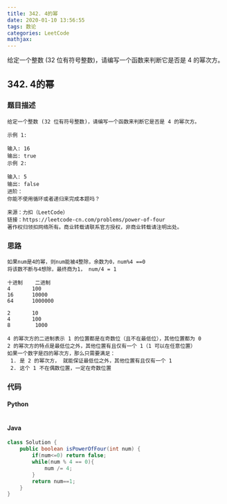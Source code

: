 ```yaml
---
title: 342. 4的幂
date: 2020-01-10 13:56:55
tags: 数论
categories: LeetCode
mathjax:
---
```


给定一个整数 (32 位有符号整数)，请编写一个函数来判断它是否是 4 的幂次方。

<!-- more -->

## 342. 4的幂

### 题目描述

```
给定一个整数 (32 位有符号整数)，请编写一个函数来判断它是否是 4 的幂次方。

示例 1:

输入: 16
输出: true
示例 2:

输入: 5
输出: false
进阶：
你能不使用循环或者递归来完成本题吗？

来源：力扣（LeetCode）
链接：https://leetcode-cn.com/problems/power-of-four
著作权归领扣网络所有。商业转载请联系官方授权，非商业转载请注明出处。
```

### 思路

```
如果num是4的幂，则num能被4整除，余数为0，num%4 ==0
将该数不断与4想除，最终商为1， num/4 = 1

十进制	   二进制
4		100
16  	10000
64  	1000000

2		10
4		100
8        1000

4 的幂次方的二进制表示 1 的位置都是在奇数位（且不在最低位），其他位置都为 0
2 的幂次方的特点是最低位之外，其他位置有且仅有一个 1（1 可以在任意位置）
如果一个数字是四的幂次方，那么只需要满足：
 1. 是 2 的幂次方， 就能保证最低位之外，其他位置有且仅有一个 1
 2. 这个 1 不在偶数位置，一定在奇数位置
```



### 代码

#### Python

```python

```

#### Java

```java
class Solution {
    public boolean isPowerOfFour(int num) {
        if(num<=0) return false;
        while(num % 4 == 0){
            num /= 4;
        }
        return num==1;
    }
}
```





